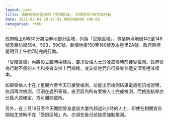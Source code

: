 ```yaml
---
layout: post
title: 油麻地部分區域列「受限區域」　目標明早7時完成行動
date: 2021-02-01 20:47:01.000000000 +08:00
categories: rthk
---
```


政府晚上8時30分將油麻地部分區域，列為「受限區域」，包括新填地街142至148號及眾坊街59A，59B，59C號，新填地街150至160號及永星里2A號。政府目標是明日上午約7時完成行動。

「受限區域」內將設立臨時採樣站，要求受檢人士於凌晨零時前接受檢測。政府會為行動不便的人士和長者安排上門採様，或安排他們自行採集並遞交深喉唾液樣本。

如果受檢人士在上星期六至今天已接受檢測，並能出示檢測結果電話短訊或證明，無須再次檢測，但須在處所等候，直至區內所有受檢人士完成檢測，而檢測結果亦已獲大致確定，方可離開處所。

另外，在上月19日至今天期間曾身處該大廈內超過2小時的人士，即使在相關宣告開始生效時不在「受限區域」內，亦須在後日前接受強制檢測。
